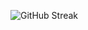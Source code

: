 ![GitHub Streak](https://img.shields.io/badge/dynamic/json?url=https://git-streaker-fza5q36g8-cluesecs-projects.vercel.app/api/streak/Klus3kk&label=GitHub%20Streak&query=$&color=green)
